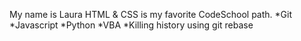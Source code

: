 My name is Laura
HTML & CSS is my favorite CodeSchool path.
*Git
*Javascript
*Python
*VBA
*Killing history using git rebase
